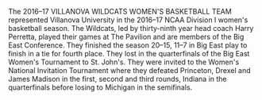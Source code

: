 The 2016–17 VILLANOVA WILDCATS WOMEN'S BASKETBALL TEAM represented Villanova University in the 2016–17 NCAA Division I women's basketball season. The Wildcats, led by thirty-ninth year head coach Harry Perretta, played their games at The Pavilion and are members of the Big East Conference. They finished the season 20–15, 11–7 in Big East play to finish in a tie for fourth place. They lost in the quarterfinals of the Big East Women's Tournament to St. John's. They were invited to the Women's National Invitation Tournament where they defeated Princeton, Drexel and James Madison in the first, second and third rounds, Indiana in the quarterfinals before losing to Michigan in the semifinals.
